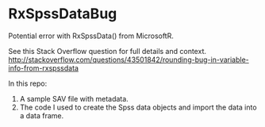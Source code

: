 # RxSpssDataBug
Potential error with RxSpssData() from MicrosoftR.

See this Stack Overflow question for full details and context. http://stackoverflow.com/questions/43501842/rounding-bug-in-variable-info-from-rxspssdata

In this repo:

1. A sample SAV file with metadata.
2. The code I used to create the Spss data objects and import the data into a data frame.
